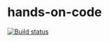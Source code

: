 # hands-on-code
[![Build status](https://ci.appveyor.com/api/projects/status/3268lqdpdpk1p55s?svg=true)](https://ci.appveyor.com/project/zeppaman/hands-on-code)
